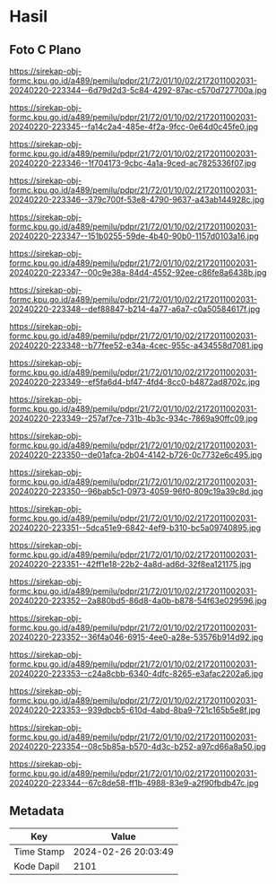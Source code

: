 # Hasil

## Foto C Plano

https://sirekap-obj-formc.kpu.go.id/a489/pemilu/pdpr/21/72/01/10/02/2172011002031-20240220-223344--6d79d2d3-5c84-4292-87ac-c570d727700a.jpg

https://sirekap-obj-formc.kpu.go.id/a489/pemilu/pdpr/21/72/01/10/02/2172011002031-20240220-223345--fa14c2a4-485e-4f2a-9fcc-0e64d0c45fe0.jpg

https://sirekap-obj-formc.kpu.go.id/a489/pemilu/pdpr/21/72/01/10/02/2172011002031-20240220-223346--1f704173-9cbc-4a1a-9ced-ac7825336f07.jpg

https://sirekap-obj-formc.kpu.go.id/a489/pemilu/pdpr/21/72/01/10/02/2172011002031-20240220-223346--379c700f-53e8-4790-9637-a43ab144928c.jpg

https://sirekap-obj-formc.kpu.go.id/a489/pemilu/pdpr/21/72/01/10/02/2172011002031-20240220-223347--151b0255-59de-4b40-90b0-1157d0103a16.jpg

https://sirekap-obj-formc.kpu.go.id/a489/pemilu/pdpr/21/72/01/10/02/2172011002031-20240220-223347--00c9e38a-84d4-4552-92ee-c86fe8a6438b.jpg

https://sirekap-obj-formc.kpu.go.id/a489/pemilu/pdpr/21/72/01/10/02/2172011002031-20240220-223348--def88847-b214-4a77-a6a7-c0a50584617f.jpg

https://sirekap-obj-formc.kpu.go.id/a489/pemilu/pdpr/21/72/01/10/02/2172011002031-20240220-223348--b77fee52-e34a-4cec-955c-a434558d7081.jpg

https://sirekap-obj-formc.kpu.go.id/a489/pemilu/pdpr/21/72/01/10/02/2172011002031-20240220-223349--ef5fa6d4-bf47-4fd4-8cc0-b4872ad8702c.jpg

https://sirekap-obj-formc.kpu.go.id/a489/pemilu/pdpr/21/72/01/10/02/2172011002031-20240220-223349--257af7ce-731b-4b3c-934c-7869a90ffc09.jpg

https://sirekap-obj-formc.kpu.go.id/a489/pemilu/pdpr/21/72/01/10/02/2172011002031-20240220-223350--de01afca-2b04-4142-b726-0c7732e6c495.jpg

https://sirekap-obj-formc.kpu.go.id/a489/pemilu/pdpr/21/72/01/10/02/2172011002031-20240220-223350--96bab5c1-0973-4059-96f0-809c19a39c8d.jpg

https://sirekap-obj-formc.kpu.go.id/a489/pemilu/pdpr/21/72/01/10/02/2172011002031-20240220-223351--5dca51e9-6842-4ef9-b310-bc5a09740895.jpg

https://sirekap-obj-formc.kpu.go.id/a489/pemilu/pdpr/21/72/01/10/02/2172011002031-20240220-223351--42ff1e18-22b2-4a8d-ad6d-32f8ea121175.jpg

https://sirekap-obj-formc.kpu.go.id/a489/pemilu/pdpr/21/72/01/10/02/2172011002031-20240220-223352--2a880bd5-86d8-4a0b-b878-54f63e029596.jpg

https://sirekap-obj-formc.kpu.go.id/a489/pemilu/pdpr/21/72/01/10/02/2172011002031-20240220-223352--36f4a046-6915-4ee0-a28e-53576b914d92.jpg

https://sirekap-obj-formc.kpu.go.id/a489/pemilu/pdpr/21/72/01/10/02/2172011002031-20240220-223353--c24a8cbb-6340-4dfc-8265-e3afac2202a6.jpg

https://sirekap-obj-formc.kpu.go.id/a489/pemilu/pdpr/21/72/01/10/02/2172011002031-20240220-223353--939dbcb5-610d-4abd-8ba9-721c165b5e8f.jpg

https://sirekap-obj-formc.kpu.go.id/a489/pemilu/pdpr/21/72/01/10/02/2172011002031-20240220-223354--08c5b85a-b570-4d3c-b252-a97cd66a8a50.jpg

https://sirekap-obj-formc.kpu.go.id/a489/pemilu/pdpr/21/72/01/10/02/2172011002031-20240220-223344--67c8de58-ff1b-4988-83e9-a2f90fbdb47c.jpg


## Metadata

| Key        | Value               |
| ---------- | ------------------- |
| Time Stamp | 2024-02-26 20:03:49 |
| Kode Dapil | 2101                |



